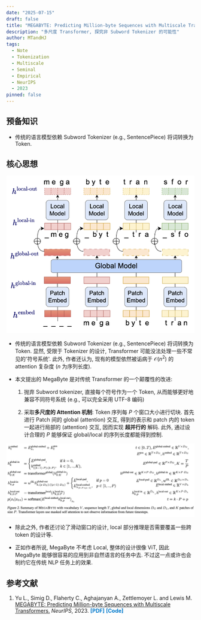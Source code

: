 ```yaml
---
date: "2025-07-15"
draft: false
title: "MEGABYTE: Predicting Million-byte Sequences with Multiscale Transformers"
description: "多尺度 Transformer, 探究非 Subword Tokenizer 的可能性"
author: MTandHJ
tags:
  - Note
  - Tokenization
  - Multiscale
  - Seminal
  - Empirical
  - NeurIPS
  - 2023
pinned: false
---
```



## 预备知识

- 传统的语言模型依赖 Subword Tokenizer (e.g., SentencePiece) 将词转换为 Token.

## 核心思想

![20250715133503](https://raw.githubusercontent.com/MTandHJ/blog_source/master/images/20250715133503.png)

- 传统的语言模型依赖 Subword Tokenizer (e.g., SentencePiece) 将词转换为 Token. 显然, 受限于 Tokenizer 的设计, Transformer 可能没法处理一些不常见的'符号系统'. 此外, 作者还认为, 现有的模型依然被诟病于 $\mathcal{O}(n^2)$ 的 attention 复杂度 ($n$ 为序列长度).

- 本文提出的 MegaByte 是对传统 Transformer 的一个颠覆性的改进:
    1. 抛弃 Subword tokenizer, 直接每个符号作为一个 Token, 从而能够更好地兼容不同符号系统 (e.g., 可以完全采用 UTF-8 编码)

    2. 采取**多尺度的 Attention 机制**: Token 序列每 $P$ 个窗口大小进行切块. 首先进行 Patch 间的 global (attention) 交互, 得到的表示和 patch 内的 token 一起进行局部的 (attention) 交互, 因而实现 **超并行的** 解码. 此外, 通过设计合理的 $P$ 能够保证 global/local 的序列长度都能得到控制.

![20250715134359](https://raw.githubusercontent.com/MTandHJ/blog_source/master/images/20250715134359.png)


- 除此之外, 作者还讨论了滑动窗口的设计, local 部分推理是否需要覆盖一些跨 token 的设计等.

- 正如作者所说, MegaByte 不考虑 Local, 整体的设计很像 ViT, 因此 MegaByte 能够很容易的应用到非自然语言的任务中去. 不过这一点或许也会制约它在传统 NLP 任务上的效果.

## 参考文献

<ol class="reference">
  <li>
    Yu L., Simig D., Flaherty C., Aghajanyan A., Zettlemoyer L. and Lewis M.
    <u>MEGABYTE: Predicting Million-byte Sequences with Multiscale Transformers.</u>
    <i>NeurIPS</i>, 2023.
    <a href="http://arxiv.org/abs/2305.07185" style="color: #007acc; font-weight: bold; text-decoration: none;">[PDF]</a>
    <a href="https://github.com/facebookresearch/metaseq" style="color: #007acc; font-weight: bold; text-decoration: none;">[Code]</a>
  </li>
  <!-- 添加更多文献条目 -->
</ol>